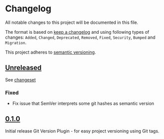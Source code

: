 # Changelog

All notable changes to this project will be documented in this file.

The format is based on [keep a changelog](http://keepachangelog.com/en/1.0.0/) and using following
types of changes: `Added`, `Changed`, `Deprecated`, `Removed`, `Fixed`, `Security`, `Bumped` and `Migration`.

This project adheres to [semantic versioning](http://semver.org/spec/v2.0.0.html).

## [Unreleased](https://github.com/bitfunk/gradle-plugins/releases/latest)

See [changeset](https://github.com/bitfunk/gradle-plugins/compare/plugin-tool-git-version@v0.1.0...main)

### Fixed

- Fix issue that SemVer interprets some git hashes as semantic version

## [0.1.0](https://github.com/bitfunk/gradle-plugins/releases/tag/plugin-tool-git-version@v0.1.0)

Initial release Git Version Plugin - for easy project versioning using Git tags.
